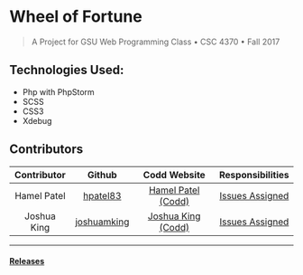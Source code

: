 # Wheel of Fortune
>A Project for GSU Web Programming Class • CSC 4370 • Fall 2017

## Technologies Used:
- Php with PhpStorm
- SCSS
- CSS3
- Xdebug

## Contributors
Contributor | Github | Codd Website | Responsibilities
:---:|:---:|:---:|:---:
Hamel Patel|[hpatel83](https://github.com/hpatel83 "Github: Hamel Patel")|[Hamel Patel (Codd)](http://codd.cs.gsu.edu/~hpatel83)|[Issues Assigned](https://github.com/gsu-web-programming-class/wheel-of-fortune/issues?q=is%3Aopen+assignee%3Ahpatel83) 
Joshua King|[joshuamking](https://github.com/joshuamking "Github: Joshua King")|[Joshua King (Codd)](http://codd.cs.gsu.edu/~jking82) |[Issues Assigned](https://github.com/gsu-web-programming-class/wheel-of-fortune/issues?q=is%3Aopen+assignee%3Ajoshuamking)

___
#### [Releases](https://github.com/gsu-web-programming-class/wheel-of-fortune/releases)